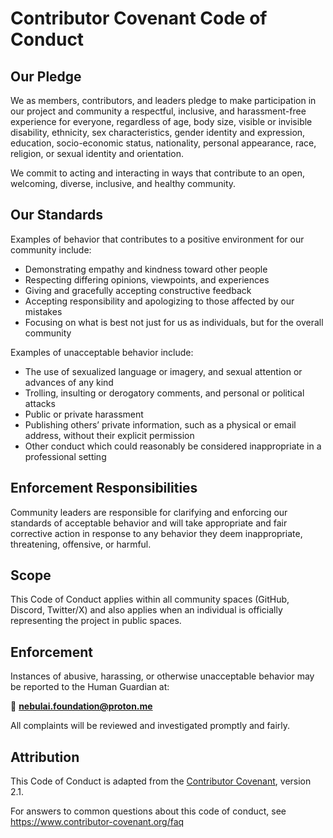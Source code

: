# Contributor Covenant Code of Conduct

## Our Pledge

We as members, contributors, and leaders pledge to make participation in our project and community a respectful, inclusive, and harassment-free experience for everyone, regardless of age, body size, visible or invisible disability, ethnicity, sex characteristics, gender identity and expression, education, socio-economic status, nationality, personal appearance, race, religion, or sexual identity and orientation.

We commit to acting and interacting in ways that contribute to an open, welcoming, diverse, inclusive, and healthy community.

## Our Standards

Examples of behavior that contributes to a positive environment for our community include:

- Demonstrating empathy and kindness toward other people
- Respecting differing opinions, viewpoints, and experiences
- Giving and gracefully accepting constructive feedback
- Accepting responsibility and apologizing to those affected by our mistakes
- Focusing on what is best not just for us as individuals, but for the overall community

Examples of unacceptable behavior include:

- The use of sexualized language or imagery, and sexual attention or advances of any kind
- Trolling, insulting or derogatory comments, and personal or political attacks
- Public or private harassment
- Publishing others’ private information, such as a physical or email address, without their explicit permission
- Other conduct which could reasonably be considered inappropriate in a professional setting

## Enforcement Responsibilities

Community leaders are responsible for clarifying and enforcing our standards of acceptable behavior and will take appropriate and fair corrective action in response to any behavior they deem inappropriate, threatening, offensive, or harmful.

## Scope

This Code of Conduct applies within all community spaces (GitHub, Discord, Twitter/X) and also applies when an individual is officially representing the project in public spaces.

## Enforcement

Instances of abusive, harassing, or otherwise unacceptable behavior may be reported to the Human Guardian at:

📧 **nebulai.foundation@proton.me**

All complaints will be reviewed and investigated promptly and fairly.

## Attribution

This Code of Conduct is adapted from the [Contributor Covenant](https://www.contributor-covenant.org), version 2.1.

For answers to common questions about this code of conduct, see https://www.contributor-covenant.org/faq
